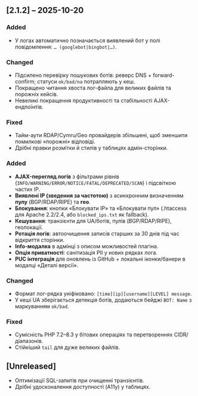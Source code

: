 ## [2.1.2] – 2025-10-20
### Added
- У логах автоматично позначається виявлений бот у полі повідомлення: `… (googlebot|bingbot|…)`.

### Changed
- Підсилено перевірку пошукових ботів: реверс DNS + forward-confirm; статуси `ok/bad/na` потрапляють у кеш.
- Покращено читання хвоста лог-файла для великих файлів та порожніх кейсів.
- Невеликі покращення продуктивності та стабільності AJAX-ендпоїнтів.

### Fixed
- Тайм-аути RDAP/Cymru/Geo провайдерів збільшені, щоб зменшити помилкові «порожні» відповіді.
- Дрібні правки розмітки й стилів у таблицях адмін-сторінки.

### Added
- **AJAX-перегляд логів** з фільтрами рівнів (`INFO/WARNING/ERROR/NOTICE/FATAL/DEPRECATED/SCAN`) і підсвіткою частих IP.
- **Виявлені IP (зведення за частотою)** з асинхронним визначенням **пулу** (BGP/RDAP/RIPE) та **гео**.
- **Блокування**: кнопки «Блокувати IP» та «Блокувати пул» (.htaccess для Apache 2.2/2.4, або `blocked_ips.txt` як fallback).
- **Кешування**: транзієнти для UA/ботів, пулів (BGP/RDAP/RIPE), геолокації.
- **Ротація логів**: автоочищення записів старших за 30 днів під час відкриття сторінки.
- **Info-модалка** в адмінці з описом можливостей плагіна.
- **Опція приватності**: санітизація PII у нових рядках лога.
- **PUC інтеграція** для оновлень із GitHub + локальні іконки/банери в модалці «Деталі версії».

### Changed
- Формат лог-рядка уніфіковано: `[time][ip][username][LEVEL] message`.
- У кеші UA зберігається детекція ботів, додаються бейджі `BOT: Name` з маркуванням `ok/bad`.

### Fixed
- Сумісність PHP 7.2–8.3 у бітових операціях та перетвореннях CIDR/діапазонів.
- Стійкіший `tail` для дуже великих файлів.

## [Unreleased]
- Оптимізації SQL-запитів при очищенні транзієнтів.
- Дрібні удосконалення доступності (A11y) у таблицях.
